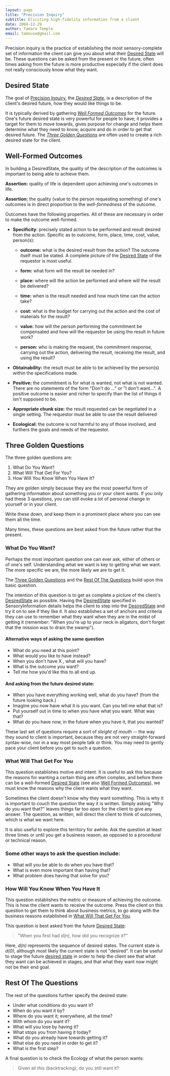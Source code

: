```yaml
---
layout: page
title: "Precision Inquiry"
subtitle: Eliciting high-fidelity information from a client
date: 2004-12-29
author: Tamara Temple
email: tamouse@gmail.com
---
```


Precision inquiry is the practice of establishing the most sensory-complete set of information the client can give you about what their [Desired State][desired-state] will be. These questions can be asked from the present or the future; often times asking from the future is more productive especially if the client does not really consciously know what they want.

<a name="desired-state"></a>

## Desired State

The goal of [Precision Inquiry][precision-inquiry], the [*Desired State*][desired-state], is a description
of the client's desired future, how they would like things to be.

It is typically derived by gathering [*Well Formed Outcomes*][well-formed-outcomes] for the
future. One's future desired state is very powerful for people to
have; it provides a target for them to move towards, gives purpose for
change and helps them determine what they need to know, acquire and do
in order to get that desired future. The [*Three Golden Questions*][three-golden-questions] are
often used to create a rich desired state for the client.

<a name="well-formed-outcomes"></a>

## Well-Formed Outcomes

In building a DesiredState, the quality of the description of the outcomes is important to being able to achieve them.

**Assertion:** quality of life is dependent upon achieving one's outcomes in life.

**Assertion:** the quality (value to the person requesting something) of one's outcomes is in direct proportion to the *well-formedness* of the outcome.

Outcomes have the following properties. All of these are necessary in order to make the outcome well-formed.

* **Specificity**: precisely stated action to be performed and result desired from the action. Specific as to outcome, form, place, time, cost, value, person(s):

    * **outcome:** what is the desired result from the action? The outcome itself must be stated. A complete picture of the [Desired State][desired-state] of the requestor is most useful.

    * **form:** what form will the result be needed in?

    * **place:** where will the action be performed and where will the result be delivered?

    * **time:** when is the result needed and how much time can the action take?

    * **cost:** what is the budget for carrying out the action and the cost of materials for the result?

    * **value:** how will the person performing the commitment be compensated and how will the requestor be using the result in future work?

    * **person:** who is making the request, the commitment response, carrying out the action, delivering the result, receiving the result, and using the result?


* **Obtainability:** the result must be able to be achieved by the person(s) within the specifications made.

* **Positive:** the commitment is for what is wanted, not what is not wanted. There are no statements of the form "Don't do ..." or "I don't want...". A positive outcome is easier and richer to specify than the list of things it isn't supposed to be.

* **Appropriate chunk size:** the result requested can be negotiated in a single setting. The requestor must be able to use the result delivered

* **Ecological:** the outcome is not harmful to any of those involved, and furthers the goals and needs of the requestor.

<a name="three-golden-questions"></a>

## Three Golden Questions

The three golden questions are:

1. What Do You Want?
2. What Will That Get For You?
3. How Will You Know When You Have It?

They are golden simply because they are the most powerful form of gathering information about something you or your client wants. If you only had these 3 questions, you can still evoke a lot of personal change in yourself or in your client.

Write these down, and keep them in a prominent place where you can see them all the time.

Many times, these questions are best asked from the future rather that the present.

<a name="what-do-you-want"></a>

### What Do You Want?

Perhaps the most important question one can ever ask, either of others or of one's self. Understanding what we want is key to getting what we want. The more specific we are, the more likely we are to get it.

The [Three Golden Questions][three-golden-questions] and the [Rest Of The Questions][rest-of-the-questions] build upon this basic question.

The intention of this question is to get as complete a picture of the client's [DesiredState][desired-state] as possible. Having the [DesiredState][desired-state] specified in SensoryInformation details helps the client to step into the [DesiredState][desired-state] and try it on to see if they like it. It also establishes a set of anchors and criteria they can use to remember what they want when they are in the midst of getting it (remember: "When you're up to your neck in aligators, don't forget that the mission was to drain the swamp").

#### Alternative ways of asking the same question

* What do you need at this point?
* What would you like to have instead?
* When you don't have X , what will you have?
* What is the outcome you want?
* Tell me how you'd like this to all end up.

#### And asking from the future desired state:

* When you have everything working well, what do you have? (from the future looking back.)
* Imagine you now have what it is you want. Can you tell me what that is?
* Put yourself out in time to when you have what you want. What was that?
* What do you have now, in the future when you have it, that you wanted?

These last set of questions require a sort of *sleight of mouth* -- the way they sound to client is important, because they are not very straight-forward syntax-wise, nor in a way most people talk or think. You may need to gently pace your client before you get to such a question.

<a name="what-will-that-get-for-you"></a>

### What Will That Get For You

This question establishes motive and intent. It is useful to ask this because the reasons for wanting a certain thing are often complex, and before there can be a well-formed [Desired State][desired-state] (see also [Well Formed Outcomes][well-formed-outcomes]), we must know the reasons why the client wants what they want.

Sometimes the client doesn't know why they want something. This is why it is important to couch the question the way it is written. Simply asking "Why do you want that?" leaves things far too open for the client to give any answer. The question, as written, will direct the client to think of outcomes, which is what we want here.

It is also useful to explore this territory for awhile. Ask the question at least three times or until you get a business reason, as opposed to a procedural or technical reason.

### Some other ways to ask the question include:

* What will you be able to do when you have that?
* What is even more important than having that?
* What problem does having that solve for you?

<a name="how-will-you-know-when-you-have-it"></a>

### How Will You Know When You Have It

This question establishes the metric or measure of achieving the outcome. This is how the client wants to receive the outcome. Press the client on this question to get them to think about business metrics, to go along with the business reasons established in [What Will That Get For You][what-will-that-get-for-you].

This question is best asked from the future [Desired State][desired-state]:

> "When you first had *d(n)*, how did you recognize it?"

Here, *d(n)* represents the sequence of desired states. The current state is *d(0)*, although most likely the current state is not "desired". It can be useful to stage the future [desired state][desired-state] in order to help the client see that what they want can be achieved in stages, and that what they want now might not be their end goal.

<a name="rest-of-the-questions"></a>

## Rest Of The Questions

The rest of the questions further specify the desired state:

* Under what conditions do you want it?
* When do you want it by?
* Where do you want it; everywhere, all the time?
* With whom do you want it?
* What will you lose by having it?
* What stops you from having it today?
* What do you already have towards getting it?
* What else do you need in order to get it?
* What is the first step?


A final question is to check the Ecology of what the person wants:

> Given all *this* (backtracking), do you still want it?


[precision-inquiry]: #precision-inquiry
[desired-state]: #desired-state
[well-formed-outcomes]: #well-formed-outcomes
[three-golden-questions]: #three-golden-questions
[rest-of-the-questions]: #rest-of-the-questions
[what-will-that-get-for-you]: #what-will-that-get-for-you
